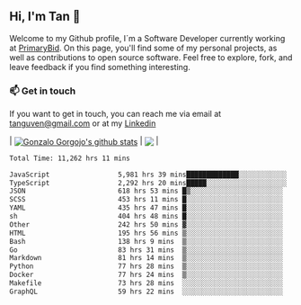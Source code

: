## Hi, I'm Tan 👋

Welcome to my Github profile, I´m a Software Developer currently working at [PrimaryBid](https://primarybid.com/). On this page, you'll find some of my personal projects, as well as contributions to open source software. Feel free to explore, fork, and leave feedback if you find something interesting.

### 📫 Get in touch

If you want to get in touch, you can reach me via email at [tanguven@gmail.com](mailto:tanguven@gmail.com) or at my [Linkedin](https://www.linkedin.com/in/tanguven/)

| <a href="https://github.com/tnguven"><img align="center" src="https://github-readme-stats.vercel.app/api?username=tnguven&show_icons=true&include_all_commits=true&theme=gotham&hide_border=true" alt="Gonzalo Gorgojo's github stats" /></a> | <a href="https://github.com/tnguven"><img align="center" src="https://github-readme-stats.vercel.app/api/top-langs/?username=tnguven&layout=compact&theme=gotham&hide_border=true" /></a> |

<!--START_SECTION:waka-->

```txt
Total Time: 11,262 hrs 11 mins

JavaScript                 5,981 hrs 39 mins█████████████░░░░░░░░░░░░   51.99 %
TypeScript                 2,292 hrs 20 mins█████░░░░░░░░░░░░░░░░░░░░   19.92 %
JSON                       618 hrs 53 mins █▒░░░░░░░░░░░░░░░░░░░░░░░   05.38 %
SCSS                       453 hrs 11 mins █░░░░░░░░░░░░░░░░░░░░░░░░   03.94 %
YAML                       435 hrs 47 mins █░░░░░░░░░░░░░░░░░░░░░░░░   03.79 %
sh                         404 hrs 48 mins █░░░░░░░░░░░░░░░░░░░░░░░░   03.52 %
Other                      242 hrs 50 mins ▓░░░░░░░░░░░░░░░░░░░░░░░░   02.11 %
HTML                       195 hrs 56 mins ▒░░░░░░░░░░░░░░░░░░░░░░░░   01.70 %
Bash                       138 hrs 9 mins  ▒░░░░░░░░░░░░░░░░░░░░░░░░   01.20 %
Go                         83 hrs 31 mins  ▒░░░░░░░░░░░░░░░░░░░░░░░░   00.73 %
Markdown                   81 hrs 14 mins  ▒░░░░░░░░░░░░░░░░░░░░░░░░   00.71 %
Python                     77 hrs 28 mins  ▒░░░░░░░░░░░░░░░░░░░░░░░░   00.67 %
Docker                     77 hrs 24 mins  ▒░░░░░░░░░░░░░░░░░░░░░░░░   00.67 %
Makefile                   73 hrs 28 mins  ░░░░░░░░░░░░░░░░░░░░░░░░░   00.64 %
GraphQL                    59 hrs 22 mins  ░░░░░░░░░░░░░░░░░░░░░░░░░   00.52 %
```

<!--END_SECTION:waka-->
